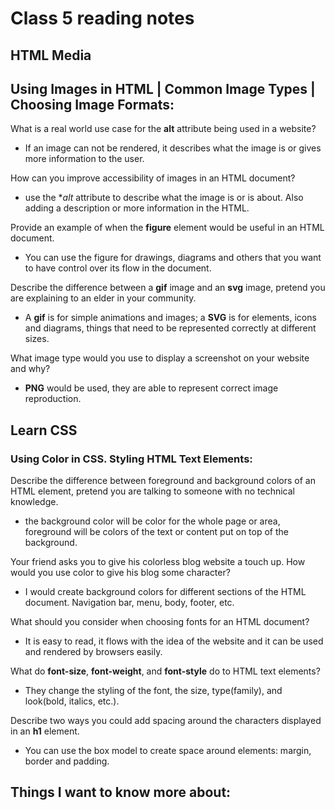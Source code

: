 # Class 5 reading notes

## HTML Media

## Using Images in HTML | Common Image Types | Choosing Image Formats:

What is a real world use case for the **alt** attribute being used in a website?

* If an image can not be rendered, it describes what the image is or gives more information to the user.

How can you improve accessibility of images in an HTML document?

* use the **alt* attribute to describe what the image is or is about. Also adding a description or more information in the HTML.

Provide an example of when the **figure** element would be useful in an HTML document.

* You can use the figure for drawings, diagrams and others that you want to have control over its flow in the document.

Describe the difference between a **gif** image and an **svg** image, pretend you are explaining to an elder in your community.

* A **gif** is for simple animations and images; a **SVG** is for elements, icons and diagrams, things that need to be represented correctly at different sizes.

What image type would you use to display a screenshot on your website and why?

* **PNG** would be used, they are able to represent correct image reproduction.


## Learn CSS

### Using Color in CSS. Styling HTML Text Elements:

Describe the difference between foreground and background colors of an HTML element, pretend you are talking to someone with no technical knowledge.

* the background color will be color for the whole page or area, foreground will be colors of the text or content put on top of the background.

Your friend asks you to give his colorless blog website a touch up. How would you use color to give his blog some character?

* I would create background colors for different sections of the HTML document. Navigation bar, menu, body, footer, etc.

What should you consider when choosing fonts for an HTML document?

* It is easy to read, it flows with the idea of the website and it can be used and rendered by browsers easily.

What do **font-size**, **font-weight**, and **font-style** do to HTML text elements?

* They change the styling of the font, the size, type(family), and look(bold, italics, etc.).

Describe two ways you could add spacing around the characters displayed in an **h1** element.

* You can use the box model to create space around elements: margin, border and padding.



## Things I want to know more about:
